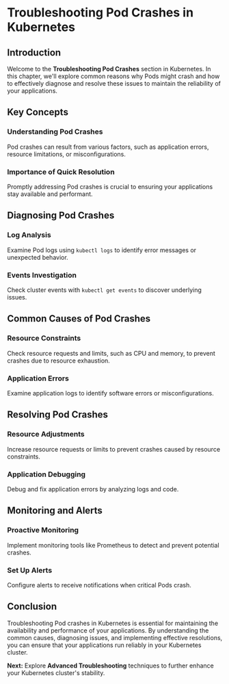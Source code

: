 # Troubleshooting Pod Crashes in Kubernetes

## Introduction

Welcome to the **Troubleshooting Pod Crashes** section in Kubernetes. In this chapter, we'll explore common reasons why Pods might crash and how to effectively diagnose and resolve these issues to maintain the reliability of your applications.

## Key Concepts

### Understanding Pod Crashes

Pod crashes can result from various factors, such as application errors, resource limitations, or misconfigurations.

### Importance of Quick Resolution

Promptly addressing Pod crashes is crucial to ensuring your applications stay available and performant.

## Diagnosing Pod Crashes

### Log Analysis

Examine Pod logs using `kubectl logs` to identify error messages or unexpected behavior.

### Events Investigation

Check cluster events with `kubectl get events` to discover underlying issues.

## Common Causes of Pod Crashes

### Resource Constraints

Check resource requests and limits, such as CPU and memory, to prevent crashes due to resource exhaustion.

### Application Errors

Examine application logs to identify software errors or misconfigurations.

## Resolving Pod Crashes

### Resource Adjustments

Increase resource requests or limits to prevent crashes caused by resource constraints.

### Application Debugging

Debug and fix application errors by analyzing logs and code.

## Monitoring and Alerts

### Proactive Monitoring

Implement monitoring tools like Prometheus to detect and prevent potential crashes.

### Set Up Alerts

Configure alerts to receive notifications when critical Pods crash.

## Conclusion

Troubleshooting Pod crashes in Kubernetes is essential for maintaining the availability and performance of your applications. By understanding the common causes, diagnosing issues, and implementing effective resolutions, you can ensure that your applications run reliably in your Kubernetes cluster.

**Next:** Explore **Advanced Troubleshooting** techniques to further enhance your Kubernetes cluster's stability.
